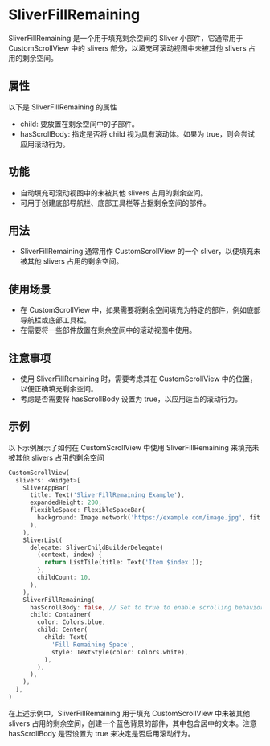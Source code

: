 # SliverFillRemaining

SliverFillRemaining 是一个用于填充剩余空间的 Sliver 小部件，它通常用于 CustomScrollView 中的 slivers 部分，以填充可滚动视图中未被其他 slivers 占用的剩余空间。

## 属性

以下是 SliverFillRemaining 的属性

- child: 要放置在剩余空间中的子部件。
- hasScrollBody: 指定是否将 child 视为具有滚动体。如果为 true，则会尝试应用滚动行为。

## 功能

- 自动填充可滚动视图中的未被其他 slivers 占用的剩余空间。
- 可用于创建底部导航栏、底部工具栏等占据剩余空间的部件。

## 用法

- SliverFillRemaining 通常用作 CustomScrollView 的一个 sliver，以便填充未被其他 slivers 占用的剩余空间。

## 使用场景

- 在 CustomScrollView 中，如果需要将剩余空间填充为特定的部件，例如底部导航栏或底部工具栏。
- 在需要将一些部件放置在剩余空间中的滚动视图中使用。

## 注意事项

- 使用 SliverFillRemaining 时，需要考虑其在 CustomScrollView 中的位置，以便正确填充剩余空间。
- 考虑是否需要将 hasScrollBody 设置为 true，以应用适当的滚动行为。

## 示例

以下示例展示了如何在 CustomScrollView 中使用 SliverFillRemaining 来填充未被其他 slivers 占用的剩余空间

```dart
CustomScrollView(
  slivers: <Widget>[
    SliverAppBar(
      title: Text('SliverFillRemaining Example'),
      expandedHeight: 200,
      flexibleSpace: FlexibleSpaceBar(
        background: Image.network('https://example.com/image.jpg', fit: BoxFit.cover),
      ),
    ),
    SliverList(
      delegate: SliverChildBuilderDelegate(
        (context, index) {
          return ListTile(title: Text('Item $index'));
        },
        childCount: 10,
      ),
    ),
    SliverFillRemaining(
      hasScrollBody: false, // Set to true to enable scrolling behavior
      child: Container(
        color: Colors.blue,
        child: Center(
          child: Text(
            'Fill Remaining Space',
            style: TextStyle(color: Colors.white),
          ),
        ),
      ),
    ),
  ],
)
```

在上述示例中，SliverFillRemaining 用于填充 CustomScrollView 中未被其他 slivers 占用的剩余空间，创建一个蓝色背景的部件，其中包含居中的文本。注意 hasScrollBody 是否设置为 true 来决定是否启用滚动行为。
